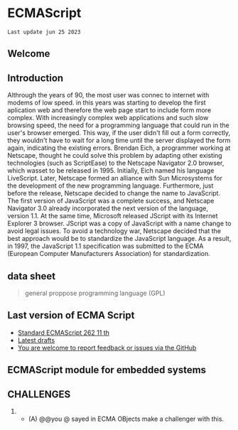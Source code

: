 # ECMAScript
` Last update jun 25 2023 `
## Welcome
## Introduction
Althrough the years of 90, the most user was connec to internet with modems of low speed. in this years was starting to develop the first aplication web and therefore the web page start to include form more complex.
With increasingly complex web applications and such slow browsing speed, the need for a programming language that could run in the user's browser emerged. This way, if the user didn't fill out a form correctly, they wouldn't have to wait for a long time until the server displayed the form again, indicating the existing errors.
Brendan Eich, a programmer working at Netscape, thought he could solve this problem by adapting other existing technologies (such as ScriptEase) to the Netscape Navigator 2.0 browser, which wasset to be released in 1995. Initially, Eich named his language LiveScript.
Later, Netscape formed an alliance with Sun Microsystems for the development of the new programming language. Furthermore, just before the release, Netscape decided to change the name to JavaScript.
The first version of JavaScript was a complete success, and Netscape Navigator 3.0 already incorporated the next version of the language, version 1.1. At the same time, Microsoft released JScript with its Internet Explorer 3 browser. JScript was a copy of JavaScript with a name change to avoid legal issues.
To avoid a technology war, Netscape decided that the best approach would be to standardize the JavaScript language. As a result, in 1997, the JavaScript 1.1 specification was submitted to the ECMA (European Computer Manufacturers Association) for standardization.
## data sheet
> general proppose programming language (GPL)

## Last version of ECMA Script
- <a href="https://262.ecma-international.org/11.0/"> Standard ECMAScript 262 11 th</a>
- <a href="https://github.com/tc39/ecma262"> Latest drafts </a>
- <a href="https://github.com/tc39/ecma262/issues">You are welcome to report feedback or issues via the GitHub</a>






## ECMAScript module for embedded systems


## CHALLENGES
1. - (A) @@you @ sayed in ECMA OBjects make a challenger with this.
